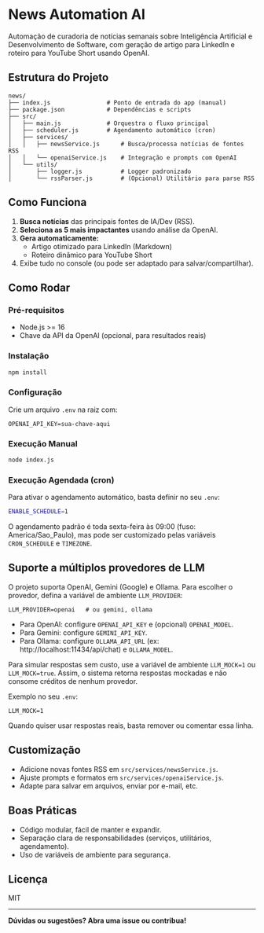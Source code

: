 # News Automation AI

Automação de curadoria de notícias semanais sobre Inteligência Artificial e Desenvolvimento de Software, com geração de artigo para LinkedIn e roteiro para YouTube Short usando OpenAI.

## Estrutura do Projeto

```
news/
├── index.js                # Ponto de entrada do app (manual)
├── package.json            # Dependências e scripts
├── src/
│   ├── main.js             # Orquestra o fluxo principal
│   ├── scheduler.js        # Agendamento automático (cron)
│   ├── services/
│   │   ├── newsService.js      # Busca/processa notícias de fontes RSS
│   │   └── openaiService.js    # Integração e prompts com OpenAI
│   └── utils/
│       ├── logger.js           # Logger padronizado
│       └── rssParser.js        # (Opcional) Utilitário para parse RSS
```

## Como Funciona

1. **Busca notícias** das principais fontes de IA/Dev (RSS).
2. **Seleciona as 5 mais impactantes** usando análise da OpenAI.
3. **Gera automaticamente:**
   - Artigo otimizado para LinkedIn (Markdown)
   - Roteiro dinâmico para YouTube Short
4. Exibe tudo no console (ou pode ser adaptado para salvar/compartilhar).

## Como Rodar

### Pré-requisitos
- Node.js >= 16
- Chave da API da OpenAI (opcional, para resultados reais)

### Instalação
```bash
npm install
```

### Configuração
Crie um arquivo `.env` na raiz com:
```
OPENAI_API_KEY=sua-chave-aqui
```

### Execução Manual
```bash
node index.js
```

### Execução Agendada (cron)
Para ativar o agendamento automático, basta definir no seu `.env`:

```bash
ENABLE_SCHEDULE=1
```

O agendamento padrão é toda sexta-feira às 09:00 (fuso: America/Sao_Paulo), mas pode ser customizado pelas variáveis `CRON_SCHEDULE` e `TIMEZONE`.

## Suporte a múltiplos provedores de LLM

O projeto suporta OpenAI, Gemini (Google) e Ollama. Para escolher o provedor, defina a variável de ambiente `LLM_PROVIDER`:

```
LLM_PROVIDER=openai   # ou gemini, ollama
```

- Para OpenAI: configure `OPENAI_API_KEY` e (opcional) `OPENAI_MODEL`.
- Para Gemini: configure `GEMINI_API_KEY`.
- Para Ollama: configure `OLLAMA_API_URL` (ex: http://localhost:11434/api/chat) e `OLLAMA_MODEL`.

Para simular respostas sem custo, use a variável de ambiente `LLM_MOCK=1` ou `LLM_MOCK=true`. Assim, o sistema retorna respostas mockadas e não consome créditos de nenhum provedor.

Exemplo no seu `.env`:
```
LLM_MOCK=1
```

Quando quiser usar respostas reais, basta remover ou comentar essa linha.

## Customização
- Adicione novas fontes RSS em `src/services/newsService.js`.
- Ajuste prompts e formatos em `src/services/openaiService.js`.
- Adapte para salvar em arquivos, enviar por e-mail, etc.

## Boas Práticas
- Código modular, fácil de manter e expandir.
- Separação clara de responsabilidades (serviços, utilitários, agendamento).
- Uso de variáveis de ambiente para segurança.

## Licença
MIT

---

**Dúvidas ou sugestões? Abra uma issue ou contribua!**

